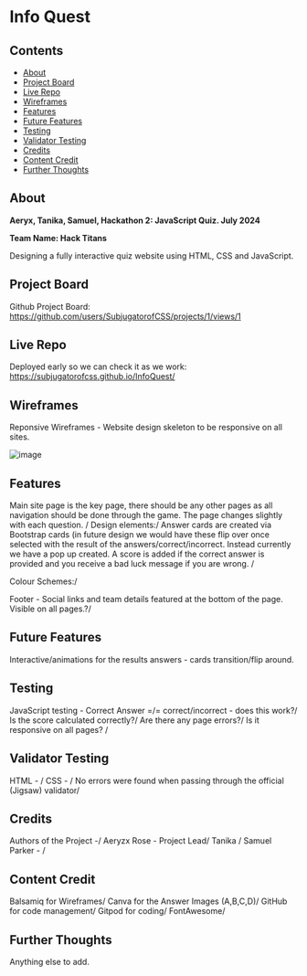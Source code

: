 # Info Quest

## Contents
- [About](#about)
- [Project Board](#Project-Board)
- [Live Repo](#Live-Repo)
- [Wireframes](#Wireframes)
- [Features](#Features)
- [Future Features](#Future-Features)
- [Testing](#Testing)
- [Validator Testing](#Validator-Testing)
- [Credits](#Credits)
- [Content Credit](#Content-Credit)
- [Further Thoughts](#Further-Thoughts)

## About

**Aeryx, Tanika, Samuel, Hackathon 2: JavaScript Quiz. July 2024**

**Team Name: Hack Titans**

Designing a fully interactive quiz website using HTML, CSS and JavaScript.

## Project Board
Github Project Board: https://github.com/users/SubjugatorofCSS/projects/1/views/1

## Live Repo
Deployed early so we can check it as we work: https://subjugatorofcss.github.io/InfoQuest/

## Wireframes 

Reponsive Wireframes - Website design skeleton to be responsive on all sites.

![image](https://github.com/SubjugatorofCSS/InfoQuest/blob/main/Media/Basic%20layout%20(responsive).png)

## Features

Main site page is the key page, there should be any other pages as all navigation should be done through the game. The page changes slightly with each question. /
Design elements:/
Answer cards are created via Bootstrap cards (in future design we would have these flip over once selected with the result of the answers/correct/incorrect. Instead currently we have a pop up created. A score is added if the correct answer is provided and you receive a bad luck message if you are wrong. /

Colour Schemes:/

Footer - Social links and team details featured at the bottom of the page. Visible on all pages.?/

## Future Features
Interactive/animations for the results answers - cards transition/flip around. 

## Testing
JavaScript testing - Correct Answer =/= correct/incorrect - does this work?/
Is the score calculated correctly?/
Are there any page errors?/
Is it responsive on all pages? /

## Validator Testing
HTML - /
CSS - /
No errors were found when passing through the official (Jigsaw) validator/

## Credits
Authors of the Project -/
Aeryzx Rose - Project Lead/
Tanika /
Samuel Parker - /

## Content Credit
Balsamiq for Wireframes/
Canva for the Answer Images (A,B,C,D)/
GitHub for code management/
Gitpod for coding/
FontAwesome/


## Further Thoughts
Anything else to add.

### 
